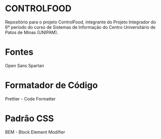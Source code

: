 # CONTROLFOOD
Repositório para o projeto ControlFood, integrante do Projeto Integrador do 6º período do curso de Sistemas de Informação do Centro Universitário de Patos de Minas (UNIPAM).

# Fontes
Open Sans
Spartan

# Formatador de Código
Prettier - Code Formatter

# Padrão CSS
BEM - Block Element Modifier
